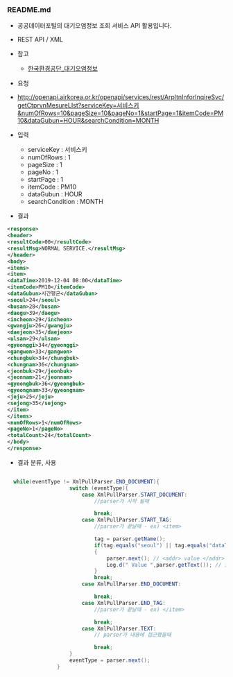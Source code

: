 ### README.md

+ 공공데이터포털의 대기오염정보 조회 서비스 API 활용입니다.
+ REST API / XML

+ 참고
  + [한국환경공단_대기오염정보](https://www.data.go.kr/dataset/15000581/openapi.do)
  
+ 요청
 + http://openapi.airkorea.or.kr/openapi/services/rest/ArpltnInforInqireSvc/getCtprvnMesureLIst?serviceKey=서비스키&numOfRows=10&pageSize=10&pageNo=1&startPage=1&itemCode=PM10&dataGubun=HOUR&searchCondition=MONTH
 
+ 입력
  + serviceKey : 서비스키
  + numOfRows : 1
  + pageSize : 1
  + pageNo : 1
  + startPage : 1
  + itemCode : PM10
  + dataGubun : HOUR
  + searchCondition : MONTH
  
+ 결과
``` xml
<response>
<header>
<resultCode>00</resultCode>
<resultMsg>NORMAL SERVICE.</resultMsg>
</header>
<body>
<items>
<item>
<dataTime>2019-12-04 08:00</dataTime>
<itemCode>PM10</itemCode>
<dataGubun>시간평균</dataGubun>
<seoul>24</seoul>
<busan>28</busan>
<daegu>39</daegu>
<incheon>29</incheon>
<gwangju>26</gwangju>
<daejeon>35</daejeon>
<ulsan>29</ulsan>
<gyeonggi>34</gyeonggi>
<gangwon>33</gangwon>
<chungbuk>34</chungbuk>
<chungnam>36</chungnam>
<jeonbuk>29</jeonbuk>
<jeonnam>21</jeonnam>
<gyeongbuk>36</gyeongbuk>
<gyeongnam>33</gyeongnam>
<jeju>25</jeju>
<sejong>35</sejong>
</item>
</items>
<numOfRows>1</numOfRows>
<pageNo>1</pageNo>
<totalCount>24</totalCount>
</body>
</response>
```

+ 결과 분류, 사용
``` java

  while(eventType != XmlPullParser.END_DOCUMENT){
                    switch (eventType){
                        case XmlPullParser.START_DOCUMENT:
                            //parser가 시작 될때

                            break;
                        case XmlPullParser.START_TAG:
                            //parser가 끝날때 - ex) <item>

                            tag = parser.getName();
                            if(tag.equals("seoul") || tag.equals("dataTime")) // <addr> 이 맞으면
                            {
                                parser.next(); // <addr> value </addr> 에서 <addr> 다음인 value에 접근, parser는 "value"
                                Log.d(" Value ",parser.getText()); // 출력 : 2019-12-04 08:00 , 24
                            }
                            break;
                        case XmlPullParser.END_DOCUMENT:

                            break;
                        case XmlPullParser.END_TAG:
                            //parser가 끝날때 - ex) </item>

                            break;
                        case XmlPullParser.TEXT:
                            // parser가 내용에 접근했을때

                            break;
                    }
                    eventType = parser.next();
                }
```
